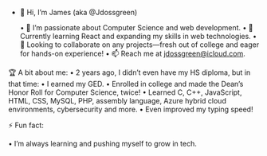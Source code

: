 - 👋 Hi, I’m James (aka @Jdossgreen)

	•	👀 I’m passionate about Computer Science and web development.
	•	🌱 Currently learning React and expanding my skills in web technologies.
	•	💞️ Looking to collaborate on any projects—fresh out of college and eager for hands-on experience!
	•	📫 Reach me at jdossgreen@icloud.com.

🏆 A bit about me:
	•	2 years ago, I didn’t even have my HS diploma, but in that time:
	•	I earned my GED.
	•	Enrolled in college and made the Dean’s Honor Roll for Computer Science, twice!
	•	Learned C, C++, JavaScript, HTML, CSS, MySQL, PHP, assembly language, Azure hybrid cloud environments, cybersecurity and more.
	•	Even improved my typing speed!
 

⚡ Fun fact:

•	I’m always learning and pushing myself to grow in tech.
